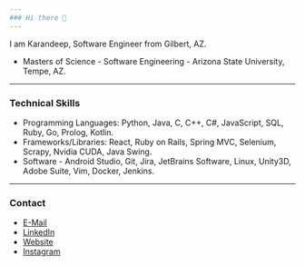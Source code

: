 ```yaml
---
### Hi there 👋
---
```

I am Karandeep, Software Engineer from Gilbert, AZ.
- Masters of Science - Software Engineering - Arizona State University, Tempe, AZ.
---
### Technical Skills
- Programming Languages: Python, Java, C, C++, C#, JavaScript, SQL, Ruby, Go, Prolog, Kotlin.
- Frameworks/Libraries: React, Ruby on Rails, Spring MVC, Selenium, Scrapy, Nvidia CUDA, Java Swing.
- Software - Android Studio, Git, Jira, JetBrains Software, Linux, Unity3D, Adobe Suite, Vim, Docker, Jenkins.
---
### Contact
- [E-Mail](mailto:kgrewal2@asu.edu)
- [LinkedIn](https://www.linkedin.com/in/kgrewal2)
- [Website](https://kgrewal2.github.io)
- [Instagram](https://www.instagram.com/karandeepxgrewal/)
